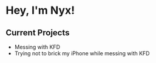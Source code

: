 # Hey, I'm Nyx!

## Current Projects
- Messing with KFD
- Trying not to brick my iPhone while messing with KFD
